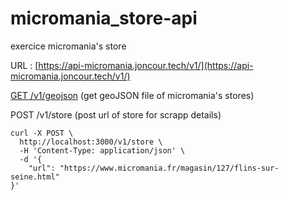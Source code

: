 # micromania_store-api
exercice micromania's store

URL : [https://api-micromania.joncour.tech/v1/](https://api-micromania.joncour.tech/v1/)

[GET /v1/geojson](https://api-micromania.joncour.tech/v1/geojson)
(get geoJSON file of micromania's stores)

POST /v1/store
(post url of store for scrapp details)
```curl
curl -X POST \
  http://localhost:3000/v1/store \
  -H 'Content-Type: application/json' \
  -d '{
	"url": "https://www.micromania.fr/magasin/127/flins-sur-seine.html"
}'
```
